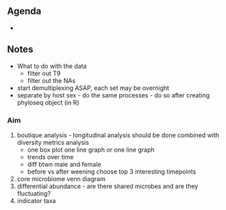 ## Agenda
* 

## Notes
* What to do with the data
  * filter out T9
  * filter out the NAs
* start demultiplexing ASAP, each set may be overnight
* separate by host sex - do the same processes - do so after creating phyloseq object (in R)


### Aim
1. boutique analysis - longitudinal analysis should be done combined with diversity metrics analysis
   * one box plot one line graph or one line graph
   * trends over time
   * diff btwn male and female
   * before vs after weening
choose top 3 interesting timepoints 
2. core microbiome venn diagram 
3. differential abundance - are there shared microbes and are they fluctuating?
4. indicator taxa 
